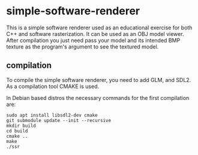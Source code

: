 # simple-software-renderer
This is a simple software renderer used as an educational exercise for both C++ and software rasterization.
It can be used as an OBJ model viewer. After compilation you just need pass your model and its intended BMP
texture as the program's argument to see the textured model.

## compilation

To compile the simple software renderer, you need to add GLM, and SDL2. As a compilation tool CMAKE is used.

In Debian based distros the necessary commands for the first compilation are:
```
sudo apt install libsdl2-dev cmake
git submodule update --init --recursive
mkdir build
cd build
cmake ..
make
./ssr
```
